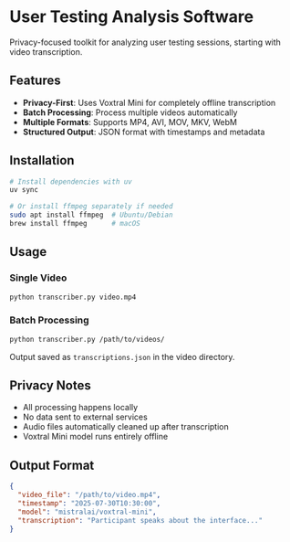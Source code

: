 # User Testing Analysis Software

Privacy-focused toolkit for analyzing user testing sessions, starting with video transcription.

## Features

- **Privacy-First**: Uses Voxtral Mini for completely offline transcription
- **Batch Processing**: Process multiple videos automatically
- **Multiple Formats**: Supports MP4, AVI, MOV, MKV, WebM
- **Structured Output**: JSON format with timestamps and metadata

## Installation

```bash
# Install dependencies with uv
uv sync

# Or install ffmpeg separately if needed
sudo apt install ffmpeg  # Ubuntu/Debian
brew install ffmpeg      # macOS
```

## Usage

### Single Video
```bash
python transcriber.py video.mp4
```

### Batch Processing
```bash
python transcriber.py /path/to/videos/
```

Output saved as `transcriptions.json` in the video directory.

## Privacy Notes

- All processing happens locally
- No data sent to external services
- Audio files automatically cleaned up after transcription
- Voxtral Mini model runs entirely offline

## Output Format

```json
{
  "video_file": "/path/to/video.mp4",
  "timestamp": "2025-07-30T10:30:00",
  "model": "mistralai/voxtral-mini",
  "transcription": "Participant speaks about the interface..."
}
```